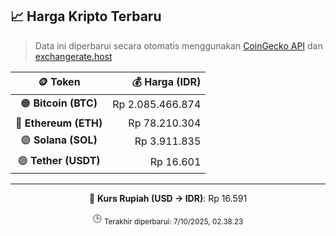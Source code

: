 

<!-- HARGA_KRIPTO -->
## 📈 Harga Kripto Terbaru

> Data ini diperbarui secara otomatis menggunakan [CoinGecko API](https://www.coingecko.com/) dan [exchangerate.host](https://exchangerate.host/)

<div align="center">

| 🪙 Token | 💰 Harga (IDR) |
|:------:|---------------:|
| 🟠 **Bitcoin (BTC)**   | Rp 2.085.466.874 |
| 🔵 **Ethereum (ETH)**  | Rp 78.210.304 |
| 🟣 **Solana (SOL)**    | Rp 3.911.835 |
| 🟢 **Tether (USDT)**   | Rp 16.601 |

---

💱 **Kurs Rupiah (USD → IDR)**: Rp 16.591

🕒 <sub>Terakhir diperbarui: 7/10/2025, 02.38.23</sub>

</div>
<!-- /HARGA_KRIPTO -->